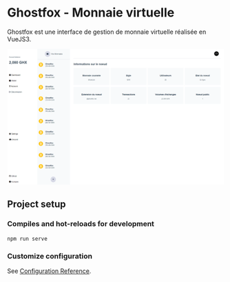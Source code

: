 # Ghostfox - Monnaie virtuelle

Ghostfox est une interface de gestion de monnaie virtuelle réalisée en VueJS3.

![image info](./image.png)

## Project setup

### Compiles and hot-reloads for development
```
npm run serve
```

### Customize configuration
See [Configuration Reference](https://cli.vuejs.org/config/).
